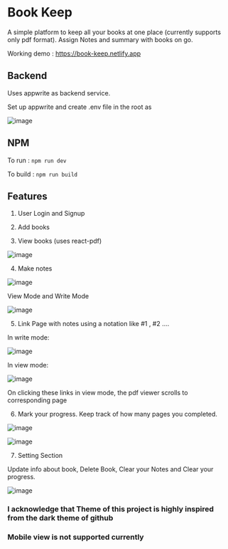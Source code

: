 # Book Keep

A simple platform to keep all your books at one place (currently supports only pdf format). Assign Notes and summary with books on go. 

Working demo : https://book-keep.netlify.app

## Backend

Uses appwrite as backend service.

Set up appwrite and create .env file in the root as

![image](https://github.com/ABA-aadarsh/book-keep/assets/109805574/985214b0-e847-41fa-9802-5be64148a7c0)

## NPM

To run : `npm run dev`

To build : `npm run build`

## Features

1. User Login and Signup

2. Add books

3. View books (uses react-pdf)

![image](https://github.com/ABA-aadarsh/book-keep/assets/109805574/09bc651f-1a19-4aef-b4a3-b298676356f1)

4. Make notes
   
![image](https://github.com/ABA-aadarsh/book-keep/assets/109805574/8b325724-181b-4984-ae4f-5c633fffa88f)

   View Mode and Write Mode
   
![image](https://github.com/ABA-aadarsh/book-keep/assets/109805574/0d4cdcfc-2ba9-46e8-8d0b-1902f54767cb)

5. Link Page with notes using a notation like #1 , #2 ....
   
In write mode:
   
![image](https://github.com/ABA-aadarsh/book-keep/assets/109805574/b064d24f-666c-4037-bae8-bf9741069a08)
   
In view mode:
   
![image](https://github.com/ABA-aadarsh/book-keep/assets/109805574/5b6bd6c8-7f22-47b2-bbc5-b7a7590bec6e)

  On clicking these links in view mode, the pdf viewer scrolls to corresponding page

6. Mark your progress. Keep track of how many pages you completed.

![image](https://github.com/ABA-aadarsh/book-keep/assets/109805574/8096ff70-0247-4781-8270-a58f2c0d2721)


![image](https://github.com/ABA-aadarsh/book-keep/assets/109805574/788ae57e-7b99-42bd-93c4-cef59af7a856)

7. Setting Section
   
Update info about book, Delete Book, Clear your Notes and Clear your progress.

![image](https://github.com/ABA-aadarsh/book-keep/assets/109805574/5d0fb1a7-6d27-4a42-ae75-004255efa950)

### I acknowledge that Theme of this project is highly inspired from the dark theme of github

### Mobile view is not supported currently






   


